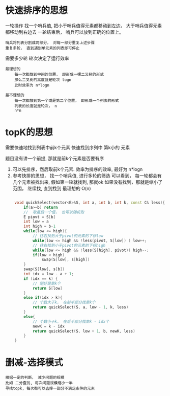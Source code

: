 # 快速排序的思想

一轮操作
    找一个哨兵值, 把小于哨兵值得元素都移动到左边， 大于哨兵值得元素都移动到右边去
    一轮结束后， 哨兵可以放到正确的位置上。

    哨兵将列表分割成两部分， 对每一部分重复上述步骤
    重复多轮， 直到遇到单元素的列表即可停止

需要多少轮
    轮次决定了运行效率

    最理想的
        每一次都放到中间的位置， 即形成一棵二叉树的形式
        那么二叉树的高度就是轮次 logn
        此时效率为 n*logn

    最不理想的
        每一次都放到第一个或是第二个位置， 即形成一个列表的形式
        列表的长度就是轮次， n
        n*n

# topK的思想

需要快速地找到列表中前k个元素
快速找到序列中 第k小的 元素

题目没有讲一个前提, 那就是前k个元素是否要有序

1. 可以先排序，然后取前k个元素. 效率为排序的效率, 最好为 n*logn
2. 参考快排的思想， 找一个哨兵值, 进行多轮的筛选
    可以看到， 每一轮都会有几个元素被找出来, 假如第一轮就找到, 那就ok
    如果没有找到，那就是缩小了范围， 继续找, 直到找到
    最理想的 O(n)

```cpp

    void quickSelect(vector<E>&S, int a, int b, int k, const C& less){
        if(a>=b) return
        //  取最后一个值， 也可以随机取  
        E piovt = S[b]
        int low = a
        int high = b-1
        while(low <= high){
            // 往右找到大于pivot的元素的下标low
            while(low <= high && !less(pivot, S[low]) ) low++;
            // 往右找到小于pivot的元素的下标high
            while(low <= high && !less(S[high], pivot)) high--;
            if(low < high)
                swap(S[low], s[high])
        }
        swap(S[low], s[b])
        int idx = low - a + 1;
        if (idx == k) {
            // 刚好是第k个
            return S[low]
        }
        else if(idx > k){
            // 个数大于k， 在前半部分找第k个
            return quickSelect(S, a, low - 1, k, less)
        }
        else{
            // 个数小于k， 在后半部分找第k - idx个
            newK = k - idx
            return quickSelect(S, low + 1, b, newK, less)
        }
    }

```


# 删减-选择模式
    根据一定的判断， 减少问题的规模
    比如 二分查找, 每次问题规模缩小一半
    寻找topk, 每次都可以去掉一部分不满足条件的元素
